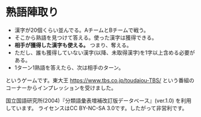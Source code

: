 # 熟語陣取り

- 漢字が20個くらい並んでる。AチームとBチームで戦う。
- そこから熟語を見つけて答える。使った漢字は獲得できる。
- **相手が獲得した漢字も使える。** つまり、奪える。
- ただし、誰も獲得していない漢字(以降、未取得漢字)を1字以上含める必要がある。
- 1ターン1熟語を答えたら、次は相手のターン。

というゲームです。東大王 https://www.tbs.co.jp/toudaiou-TBS/ という番組のコーナーからインプレッションを受けました。

国立国語研究所(2004)『分類語彙表増補改訂版データベース』(ver.1.0) を利用しています。
ライセンスはCC BY-NC-SA 3.0です。したがって非営利です。
